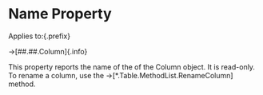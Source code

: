 # Name Property

Applies to:{.prefix}

→[##.##.Column]{.info}

This property reports the name of the of the Column object. It is read-only. To rename a column,
use the →[*.Table.MethodList.RenameColumn] method.

